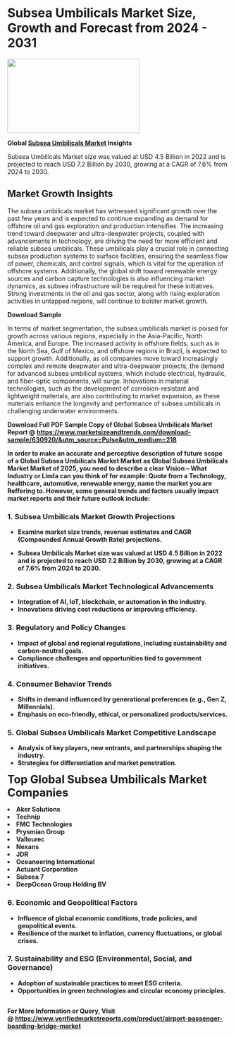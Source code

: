 <H1>Subsea Umbilicals Market Size, Growth and Forecast from 2024 - 2031</H1><img class="aligncenter size-medium wp-image-584254" src="https://thirdeyenews.in/wp-content/uploads/2024/09/Global-Market-Research-300x168.jpeg" alt="" width="300" height="168" /><p><strong>Global&nbsp;<a href="https://www.marketsizeandtrends.com/download-sample/630920/&amp;utm_source=Pulse&amp;utm_medium=218">Subsea Umbilicals Market</a> Insights</strong></p><p>Subsea Umbilicals Market size was valued at USD 4.5 Billion in 2022 and is projected to reach USD 7.2 Billion by 2030, growing at a CAGR of 7.6% from 2024 to 2030.</p><p><h2>Market Growth Insights</h2> <p>The subsea umbilicals market has witnessed significant growth over the past few years and is expected to continue expanding as demand for offshore oil and gas exploration and production intensifies. The increasing trend toward deepwater and ultra-deepwater projects, coupled with advancements in technology, are driving the need for more efficient and reliable subsea umbilicals. These umbilicals play a crucial role in connecting subsea production systems to surface facilities, ensuring the seamless flow of power, chemicals, and control signals, which is vital for the operation of offshore systems. Additionally, the global shift toward renewable energy sources and carbon capture technologies is also influencing market dynamics, as subsea infrastructure will be required for these initiatives. Strong investments in the oil and gas sector, along with rising exploration activities in untapped regions, will continue to bolster market growth.</p> <p><strong>Download Sample</strong></p> <p>In terms of market segmentation, the subsea umbilicals market is poised for growth across various regions, especially in the Asia-Pacific, North America, and Europe. The increased activity in offshore fields, such as in the North Sea, Gulf of Mexico, and offshore regions in Brazil, is expected to support growth. Additionally, as oil companies move toward increasingly complex and remote deepwater and ultra-deepwater projects, the demand for advanced subsea umbilical systems, which include electrical, hydraulic, and fiber-optic components, will surge. Innovations in material technologies, such as the development of corrosion-resistant and lightweight materials, are also contributing to market expansion, as these materials enhance the longevity and performance of subsea umbilicals in challenging underwater environments.</p> <p><strong></p><p><span class=""><strong>Download Full PDF Sample Copy of Global Subsea Umbilicals Market Report</strong> @ <a href="https://www.marketsizeandtrends.com/download-sample/630920/&amp;utm_source=Pulse&amp;utm_medium=218" target="_blank">https://www.marketsizeandtrends.com/download-sample/630920/&amp;utm_source=Pulse&amp;utm_medium=218</a></span></p><p>In order to make an accurate and perceptive description of future scope of a Global&nbsp;Subsea Umbilicals Market Market as Global&nbsp;Subsea Umbilicals Market Market of 2025, you need to describe a clear Vision &ndash; What Industry or Linda can you think of for example: Quote from a Technology, healthcare, automotive, renewable energy, name the market you are Reffering to. However, some general trends and factors usually impact market reports and their future outlook include:</p><h3>1.&nbsp;<strong>Subsea Umbilicals Market Growth Projections</strong></h3><ul><li>Examine market size trends, revenue estimates and CAGR (Compounded Annual Growth Rate) projections.</li><li><p>Subsea Umbilicals Market size was valued at USD 4.5 Billion in 2022 and is projected to reach USD 7.2 Billion by 2030, growing at a CAGR of 7.6% from 2024 to 2030.</p></li></ul><h3>2.&nbsp;<strong>Subsea Umbilicals Market Technological Advancements</strong></h3><ul><li>Integration of AI, IoT, blockchain, or automation in the industry.</li><li>Innovations driving cost reductions or improving efficiency.</li></ul><h3>3.&nbsp;<strong>Regulatory and Policy Changes</strong></h3><ul><li>Impact of global and regional regulations, including sustainability and carbon-neutral goals.</li><li>Compliance challenges and opportunities tied to government initiatives.</li></ul><h3>4.&nbsp;<strong>Consumer Behavior Trends</strong></h3><ul><li>Shifts in demand influenced by generational preferences (e.g., Gen Z, Millennials).</li><li>Emphasis on eco-friendly, ethical, or personalized products/services.</li></ul><h3>5.&nbsp;<strong>Global Subsea Umbilicals Market Competitive Landscape</strong></h3><ul><li>Analysis of key players, new entrants, and partnerships shaping the industry.</li><li>Strategies for differentiation and market penetration.</li></ul><p data-pm-slice="1 1 []"><span style="color: inherit; font-family: inherit; font-size: 25px;">Top Global Subsea Umbilicals Market Companies</span></p><div class="" data-test-id=""><p><li> Aker Solutions</li><li> Technip</li><li> FMC Technologies</li><li> Prysmian Group</li><li> Vallourec</li><li> Nexans</li><li> JDR</li><li> Oceaneering International</li><li> Actuant Corporation</li><li> Subsea 7</li><li> DeepOcean Group Holding BV</li></p></div><h3>6.&nbsp;<strong>Economic and Geopolitical Factors</strong></h3><ul><li>Influence of global economic conditions, trade policies, and geopolitical events.</li><li>Resilience of the market to inflation, currency fluctuations, or global crises.</li></ul><h3>7.&nbsp;<strong>Sustainability and ESG (Environmental, Social, and Governance)</strong></h3><ul><li>Adoption of sustainable practices to meet ESG criteria.</li><li>Opportunities in green technologies and circular economy principles.</li></ul><h2><strong style="font-size: 14px;">For More Information or Query, Visit @&nbsp;</strong><a style="background-color: #ffffff; font-size: 14px;" href="https://www.marketsizeandtrends.com/report/subsea-umbilicals-market/" target="_blank">https://www.verifiedmarketreports.com/product/airport-passenger-boarding-bridge-market</a></h2>
